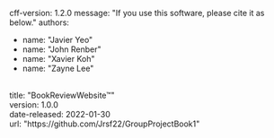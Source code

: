 cff-version: 1.2.0
message: "If you use this software, please cite it as below."
authors:
- name: "Javier Yeo"
- name: "John Renber"
- name: "Xavier Koh"
- name: "Zayne Lee"
<br>
title: "BookReviewWebsite™" <br>
version: 1.0.0 <br>
date-released: 2022-01-30 <br>
url: "https://github.com/Jrsf22/GroupProjectBook1"
